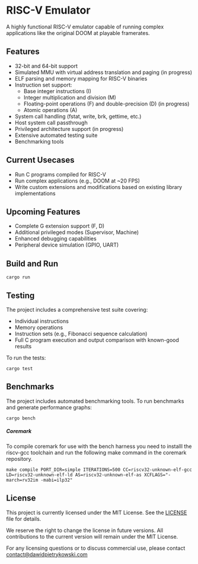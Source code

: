 # RISC-V Emulator

A highly functional RISC-V emulator capable of running complex applications like the original DOOM at playable framerates.

## Features

- 32-bit and 64-bit support
- Simulated MMU with virtual address translation and paging (in progress)
- ELF parsing and memory mapping for RISC-V binaries
- Instruction set support:
  - Base integer instructions (I)
  - Integer multiplication and division (M)
  - Floating-point operations (F) and double-precision (D) (in progress)
  - Atomic operations (A)
- System call handling (fstat, write, brk, gettime, etc.)
- Host system call passthrough
- Privileged architecture support (in progress)
- Extensive automated testing suite
- Benchmarking tools

## Current Usecases

- Run C programs compiled for RISC-V
- Run complex applications (e.g., DOOM at ~20 FPS)
- Write custom extensions and modifications based on existing library implementations

## Upcoming Features

- Complete G extension support (F, D)
- Additional privileged modes (Supervisor, Machine)
- Enhanced debugging capabilities
- Peripheral device simulation (GPIO, UART)

## Build and Run

```
cargo run
``` 

## Testing

The project includes a comprehensive test suite covering:
- Individual instructions
- Memory operations
- Instruction sets (e.g., Fibonacci sequence calculation)
- Full C program execution and output comparison with known-good results

To run the tests:

```
cargo test
```

## Benchmarks

The project includes automated benchmarking tools. To run benchmarks and generate performance graphs:

```
cargo bench
```

##### Coremark
To compile coremark for use with the bench harness you need to installl the riscv-gcc toolchain and run the following make command in the coremark repository.

```make compile PORT_DIR=simple ITERATIONS=500 CC=riscv32-unknown-elf-gcc LD=riscv32-unknown-elf-ld AS=riscv32-unknown-elf-as XCFLAGS="-march=rv32im -mabi=ilp32"```

## License

This project is currently licensed under the MIT License. See the [LICENSE](LICENSE) file for details.

We reserve the right to change the license in future versions. All contributions to the current version will remain under the MIT License.

For any licensing questions or to discuss commercial use, please contact contact@dawidpietrykowski.com